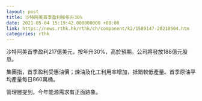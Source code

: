 ```yaml
---
layout: post
title: 沙特阿美首季盈利按年升30%
date: 2021-05-04 15:19:42.000000000 +08:00
link: https://news.rthk.hk/rthk/ch/component/k2/1589147-20210504.htm
categories: rthk
---
```


沙特阿美首季盈利217億美元，按年升30%，高於預期。公司將發放188億元股息。

集團指，首季盈利受惠油價；煉油及化工利用率增加，抵銷較低產量。首季原油平均產量每日860萬桶。

管理層提到，今年能源需求有正面跡象。
